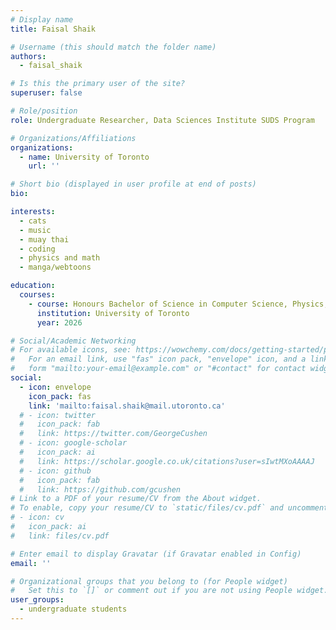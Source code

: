 ```yaml
---
# Display name
title: Faisal Shaik

# Username (this should match the folder name)
authors:
  - faisal_shaik

# Is this the primary user of the site?
superuser: false

# Role/position
role: Undergraduate Researcher, Data Sciences Institute SUDS Program

# Organizations/Affiliations
organizations:
  - name: University of Toronto
    url: ''

# Short bio (displayed in user profile at end of posts)
bio: 

interests:
  - cats
  - music
  - muay thai
  - coding
  - physics and math
  - manga/webtoons

education:
  courses:
    - course: Honours Bachelor of Science in Computer Science, Physics, and Mathematics
      institution: University of Toronto
      year: 2026

# Social/Academic Networking
# For available icons, see: https://wowchemy.com/docs/getting-started/page-builder/#icons
#   For an email link, use "fas" icon pack, "envelope" icon, and a link in the
#   form "mailto:your-email@example.com" or "#contact" for contact widget.
social:
  - icon: envelope
    icon_pack: fas
    link: 'mailto:faisal.shaik@mail.utoronto.ca'
  # - icon: twitter
  #   icon_pack: fab
  #   link: https://twitter.com/GeorgeCushen
  # - icon: google-scholar
  #   icon_pack: ai
  #   link: https://scholar.google.co.uk/citations?user=sIwtMXoAAAAJ
  # - icon: github
  #   icon_pack: fab
  #   link: https://github.com/gcushen
# Link to a PDF of your resume/CV from the About widget.
# To enable, copy your resume/CV to `static/files/cv.pdf` and uncomment the lines below.
# - icon: cv
#   icon_pack: ai
#   link: files/cv.pdf

# Enter email to display Gravatar (if Gravatar enabled in Config)
email: ''

# Organizational groups that you belong to (for People widget)
#   Set this to `[]` or comment out if you are not using People widget.
user_groups:
  - undergraduate students
---
```



